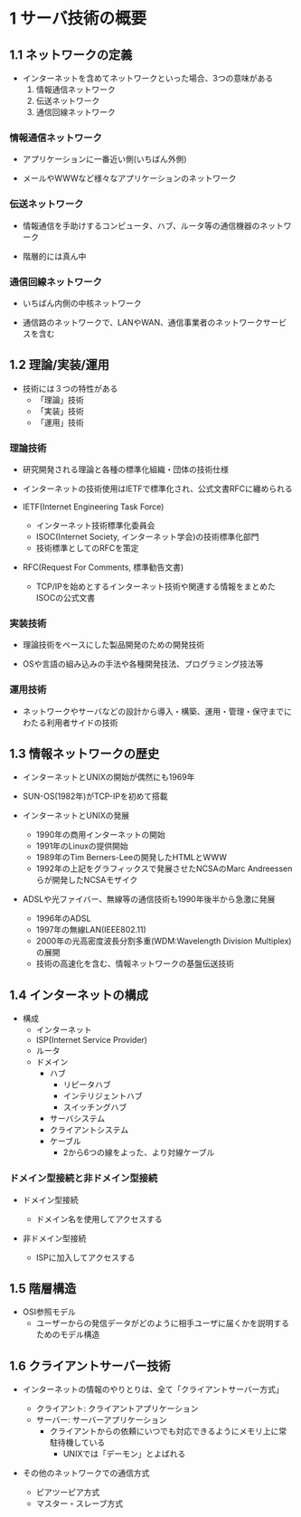# 1 サーバ技術の概要

## 1.1 ネットワークの定義

* インターネットを含めてネットワークといった場合、3つの意味がある
  1. 情報通信ネットワーク
  1. 伝送ネットワーク
  1. 通信回線ネットワーク

### 情報通信ネットワーク

* アプリケーションに一番近い側(いちばん外側)

* メールやWWWなど様々なアプリケーションのネットワーク

### 伝送ネットワーク

* 情報通信を手助けするコンピュータ、ハブ、ルータ等の通信機器のネットワーク

* 階層的には真ん中

### 通信回線ネットワーク

* いちばん内側の中核ネットワーク

* 通信路のネットワークで、LANやWAN、通信事業者のネットワークサービスを含む

## 1.2 理論/実装/運用

* 技術には３つの特性がある
  * 「理論」技術
  * 「実装」技術
  * 「運用」技術

### 理論技術

* 研究開発される理論と各種の標準化組織・団体の技術仕様

* インターネットの技術使用はIETFで標準化され、公式文書RFCに纏められる

* IETF(Internet Engineering Task Force)
  * インターネット技術標準化委員会
  * ISOC(Internet Society, インターネット学会)の技術標準化部門
  * 技術標準としてのRFCを策定

* RFC(Request For Comments, 標準勧告文書)
  * TCP/IPを始めとするインターネット技術や関連する情報をまとめたISOCの公式文書

### 実装技術

* 理論技術をベースにした製品開発のための開発技術

* OSや言語の組み込みの手法や各種開発技法、プログラミング技法等

### 運用技術

* ネットワークやサーバなどの設計から導入・構築、運用・管理・保守までにわたる利用者サイドの技術

## 1.3 情報ネットワークの歴史

* インターネットとUNIXの開始が偶然にも1969年

* SUN-OS(1982年)がTCP-IPを初めて搭載

* インターネットとUNIXの発展
  * 1990年の商用インターネットの開始
  * 1991年のLinuxの提供開始
  * 1989年のTim Berners-Leeの開発したHTMLとWWW
  * 1992年の上記をグラフィックスで発展させたNCSAのMarc Andreessenらが開発したNCSAモザイク

* ADSLや光ファイバー、無線等の通信技術も1990年後半から急激に発展
  * 1996年のADSL
  * 1997年の無線LAN(IEEE802.11)
  * 2000年の光高密度波長分割多重(WDM:Wavelength Division Multiplex)の展開
  * 技術の高速化を含む、情報ネットワークの基盤伝送技術

## 1.4 インターネットの構成

* 構成
  * インターネット
  * ISP(Internet Service Provider) 
  * ルータ
  * ドメイン
    * ハブ
      * リピータハブ
      * インテリジェントハブ
      * スイッチングハブ
    * サーバシステム
    * クライアントシステム
    * ケーブル
      * 2から6つの線をよった、より対線ケーブル

### ドメイン型接続と非ドメイン型接続

* ドメイン型接続
  * ドメイン名を使用してアクセスする

* 非ドメイン型接続
  * ISPに加入してアクセスする

## 1.5 階層構造

* OSI参照モデル
  * ユーザーからの発信データがどのように相手ユーザに届くかを説明するためのモデル構造

## 1.6 クライアントサーバー技術

* インターネットの情報のやりとりは、全て「クライアントサーバー方式」
  * クライアント: クライアントアプリケーション
  * サーバー: サーバーアプリケーション
    * クライアントからの依頼にいつでも対応できるようにメモリ上に常駐待機している
      * UNIXでは「デーモン」とよばれる

* その他のネットワークでの通信方式
  * ピアツーピア方式
  * マスター・スレーブ方式